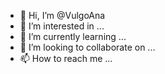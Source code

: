 - 👋 Hi, I’m @VulgoAna
- 👀 I’m interested in ...
- 🌱 I’m currently learning ...
- 💞️ I’m looking to collaborate on ...
- 📫 How to reach me ...

<!---
VulgoAna/VulgoAna is a ✨ special ✨ repository because its `README.md` (this file) appears on your GitHub profile.
You can click the Preview link to take a look at your changes.
--->
